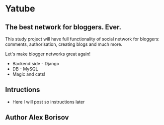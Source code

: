# Yatube
## The best network for bloggers. Ever.

This study project will have full functionality of social network for bloggers: comments, authorisation, creating blogs and much more.

Let's make blogger networks great again!

- Backend side - Django
- DB - MySQL
- Magic and cats!

## Intructions
 
- Here I will post so instructions later

## Author Alex Borisov
